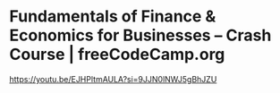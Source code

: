 # Fundamentals of Finance & Economics for Businesses – Crash Course | freeCodeCamp.org

https://youtu.be/EJHPltmAULA?si=9JJN0lNWJ5gBhJZU